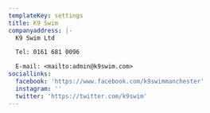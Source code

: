 ```yaml
---
templateKey: settings
title: K9 Swim
companyaddress: |-
  K9 Swim Ltd

  Tel: 0161 681 0096

  E-mail: <mailto:admin@k9swim.com>
sociallinks:
  facebook: 'https://www.facebook.com/k9swimmanchester'
  instagram: ''
  twitter: 'https://twitter.com/k9swim'
---
```


